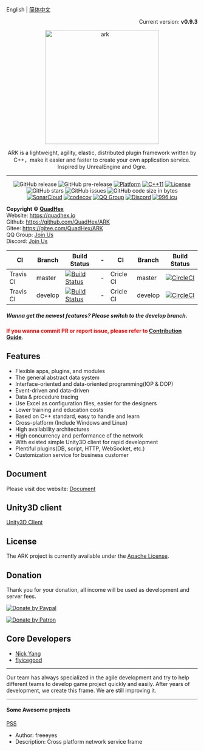 English | [简体中文](./README_CN.md)

<p align="right">Current version: <strong>v0.9.3</strong></p>
<p align="center"><img src="https://raw.githubusercontent.com/QuadHex/ARK/gh-pages/_images/ark_logo.svg?sanitize=true" alt="ark" width="300"/></p>
<center>ARK is a lightweight, agility, elastic, distributed plugin framework written by C++，make it easier and faster to create your own application service. Inspired by UnrealEngine and Ogre.

---

![GitHub release](https://img.shields.io/github/release/QuadHex/ARK.svg?style=flat-square)
![GitHub pre-release](https://img.shields.io/github/release-pre/QuadHex/ARK.svg?label=pre-release&style=flat-square)
[![Platform](https://img.shields.io/badge/Platform-Linux,%20Windows-green.svg?style=flat-square)](https://github.com/QuadHex/ARK)
[![C++11](https://img.shields.io/badge/C++-11-4c7e9f.svg?style=flat-square)](https://github.com/QuadHex/ARK)
[![License](https://img.shields.io/github/license/QuadHex/ARK.svg?colorB=f48041&style=flat-square)](https://opensource.org/licenses/Apache-2.0)
![GitHub stars](https://img.shields.io/github/stars/QuadHex/ARK.svg?style=flat-square&label=Stars)
![GitHub issues](https://img.shields.io/github/issues-raw/QuadHex/ARK.svg?style=flat-square)
![GitHub code size in bytes](https://img.shields.io/github/languages/code-size/QuadHex/ARK.svg?style=flat-square)  
[![SonarCloud](https://sonarcloud.io/api/project_badges/measure?project=ark&metric=alert_status)](https://sonarcloud.io/dashboard/index/ark)
[![codecov](https://codecov.io/gh/QuadHex/ARK/branch/master/graph/badge.svg)](https://codecov.io/gh/QuadHex/ARK)
[![QQ Group](https://img.shields.io/badge/Chat%20on-QQ%20Group-orange.svg?longCache=true&style=flat-square)](https://shang.qq.com/wpa/qunwpa?idkey=1b8394bd9a42ba46606200a44911c1c6161235a38aecce95158ca646c2bafd81)
[![Discord](https://img.shields.io/badge/Chat%20on-Discord-%23de335e.svg)](https://discord.gg/GmyBbcv)
[![996.icu](https://img.shields.io/badge/link-996.icu-red.svg)](https://996.icu)

</center>

**Copyright © [QuadHex](https://quadhex.io "QuadHex")**  
Website: https://quadhex.io  
Github: https://github.com/QuadHex/ARK  
Gitee: https://gitee.com/QuadHex/ARK  
QQ Group: [Join Us](https://shang.qq.com/wpa/qunwpa?idkey=1b8394bd9a42ba46606200a44911c1c6161235a38aecce95158ca646c2bafd81)  
Discord: [Join Us](https://discord.gg/GmyBbcv)

| CI        | Branch  | Build Status                                                                                               | -   | CI        | Branch  | Build Status                                                                                                                    |
| --------- | ------- | ---------------------------------------------------------------------------------------------------------- | --- | --------- | ------- | ------------------------------------------------------------------------------------------------------------------------------- |
| Travis CI | master  | [![Build Status](https://travis-ci.org/QuadHex/ARK.svg?branch=master)](https://travis-ci.org/QuadHex/ARK)  | -   | Cricle CI | master  | [![CircleCI](https://circleci.com/gh/QuadHex/ARK/tree/master.svg?style=svg)](https://circleci.com/gh/QuadHex/ARK/tree/master)   |
| Travis CI | develop | [![Build Status](https://travis-ci.org/QuadHex/ARK.svg?branch=develop)](https://travis-ci.org/QuadHex/ARK) | -   | Cricle CI | develop | [![CircleCI](https://circleci.com/gh/QuadHex/ARK/tree/develop.svg?style=svg)](https://circleci.com/gh/QuadHex/ARK/tree/develop) | - |

##### Wanna get the newest features? Please switch to the develop branch.

**<font color=red>If you wanna commit PR or report issue, please refer to [Contribution Guide](https://github.com/QuadHex/ARK/blob/master/.github/CONTRIBUTING.md)</font>**.

## Features

- Flexible apps, plugins, and modules
- The general abstract data system
- Interface-oriented and data-oriented programming(IOP & DOP)
- Event-driven and data-driven
- Data & procedure tracing
- Use Excel as configuration files, easier for the designers
- Lower training and education costs
- Based on C++ standard, easy to handle and learn
- Cross-platform (Include Windows and Linux)
- High availability architectures
- High concurrency and performance of the network
- With existed simple Unity3D client for rapid development
- Plentiful plugins(DB, script, HTTP, WebSocket, etc.)
- Customization service for business customer

## Document

Please visit doc website: [Document](https://docs.quadhex.io/ARK)

## Unity3D client

[Unity3D Client](https://github.com/QuadHex/ArkClient-Unity3D)

## License

The ARK project is currently available under the [Apache License](https://github.com/QuadHex/ARK/blob/master/LICENSE).

## Donation

Thank you for your donation, all income will be used as development and server fees.

[![Donate by Paypal](https://img.shields.io/badge/Donate-PayPal-green.svg)](https://www.paypal.me/nickyang4self)

[![Donate by Patron](https://c5.patreon.com/external/logo/become_a_patron_button.png)](https://www.patreon.com/bePatron?u=19279478)

## Core Developers

- [Nick Yang](https://github.com/NickYang1988)
- [flyicegood](https://github.com/flyicegood)

---

Our team has always specialized in the agile development and try to help different teams to develop game project quickly and easily. After years of development, we create this frame. We are still improving it.

---

#### Some Awesome projects

[PSS](https://github.com/freeeyes/PSS)

- Author: freeeyes
- Description: Cross platform network service frame
